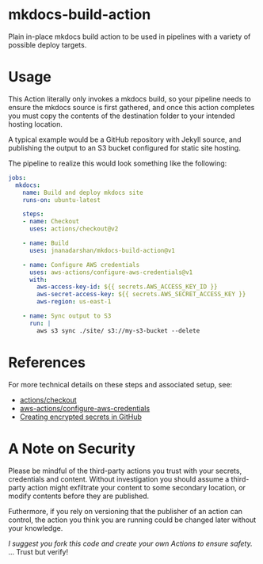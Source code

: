 # mkdocs-build-action
Plain in-place mkdocs build action to be used in pipelines with a variety of possible deploy targets.

# Usage
This Action literally only invokes a mkdocs build, so your pipeline needs to ensure the mkdocs source is first gathered, and once this action completes you must copy the contents of the destination folder to your intended hosting location.

A typical example would be a GitHub repository with Jekyll source, and publishing the output to an S3 bucket configured for static site hosting.

The pipeline to realize this would look something like the following:
```yaml
jobs:
  mkdocs:
    name: Build and deploy mkdocs site
    runs-on: ubuntu-latest

    steps:
    - name: Checkout
      uses: actions/checkout@v2

    - name: Build
      uses: jnanadarshan/mkdocs-build-action@v1

    - name: Configure AWS credentials
      uses: aws-actions/configure-aws-credentials@v1
      with:
        aws-access-key-id: ${{ secrets.AWS_ACCESS_KEY_ID }}
        aws-secret-access-key: ${{ secrets.AWS_SECRET_ACCESS_KEY }}
        aws-region: us-east-1

    - name: Sync output to S3
      run: |
        aws s3 sync ./site/ s3://my-s3-bucket --delete
```

# References
For more technical details on these steps and associated setup, see:
- [actions/checkout](https://github.com/actions/checkout)
- [aws-actions/configure-aws-credentials](https://github.com/aws-actions/configure-aws-credentials)
- [Creating encrypted secrets in GitHub](https://help.github.com/en/actions/configuring-and-managing-workflows/creating-and-storing-encrypted-secrets)

# A Note on Security
Please be mindful of the third-party actions you trust with your secrets, credentials and content. Without investigation you should assume a third-party action might exfiltrate your content to some secondary location, or modify contents before they are published.

Futhermore, if you rely on versioning that the publisher of an action can control, the action you think you are running could be changed later without your knowledge.

*I suggest you fork this code and create your own Actions to ensure safety.*
... Trust but verify!
